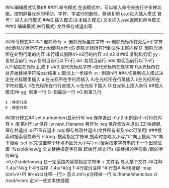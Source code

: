 ##vi编辑模式切换##
###1.命令模式
	在该模式中，可以输入命令来执行许多种功能。控制屏幕光标的移动，字符、字或行的删除，移动复制
	i,a,o进入插入模式
	冒号':'  进入末行模式
###2.插入模式(文本输入模式)
	文本插入,esc返回到命令模式
###3.编辑模式(末行模式)
	文件保存或退出等   
 
----
##命令模式##
	##1.删除命令:
	x :删除光标虽在字符
	nx:删除光标所在处后n个字符
	dd:删除光标所在行,ndd删除n行
	dG:删除光标所在行到文件末尾内容
	D :删除光标所在处到行尾的内容
	末行模式删除n1-n2行的内容  :n1,n2 d
    ##2.复制和剪切
	yy :复制当前行
	nyy:复制当前行以下n行
	dd :剪切当前行
	ndd:剪切当前行以下n行
	p,P:粘贴在光标上,或下
    ##3.取代光标处字符
	r取代光标所在处字符
	R从光标所在处开始替换字符按esc结束
	u:取消上一步操作
	:n : 到第n行
    ##4.切换到插入模式决定在光标哪里插入
	a:在光标所在字符后插入
	A:在光标所在行尾插入
	i:在光标所在字符前插入
	I:在光标所在行行首插入
	o:在光标下插入
	O:在光标上插入新行
##插入模式##
	gg: 到第一行
	G :到最后一行
	nG:到第几行
	  
	$ :移至行尾
	0 :移至行首
##末行模式##
	set nu(number)显示行号
	wq:保存退出
    n1,n2 d:删除n1-n2行的内容 
    n :到第n行
	:w  保存
	:w  new_filename 另存为
	:wq 保存修改并退出
	ZZ:快捷键,保存并退出
	:q!不保存退出
	:wq!保存修改并退出(文件所有者及root可使用)
###搜索和搜索替换命令
    /string :搜索指定字符串,搜索时忽略大小写,"#"向上搜索,"N"向下搜索
    :set ic(先设置整个环境不区分大小写 )
    n :搜索指定字符串的下一个出现位置
    :%s/old/new/g 全文替换指定字符串
    起始行,终止行s  /要替换的字符串 /新的字符串/g   
    :n1,n2s/old/new/g 在一定范围内替换指定字符串 
    :r 文件名:导入某个文件
##注释
	:1,4s/^/#/g  1-4行注释
    :1,4s/^#//g   1-4行取消注释  ^#:行首#
##快捷键
    :map (ctrl+V+P)  I#<esc(注释一行)> 意义:ctrl+p注释掉一行
    ls /home/shenchao
	vi /root/vimrc
	定义一些文本快捷键